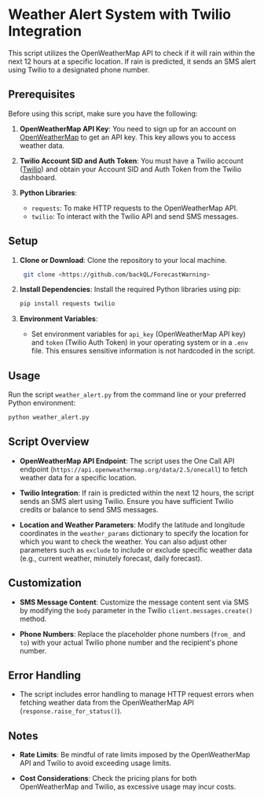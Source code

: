  # Weather Alert System with Twilio Integration

This script utilizes the OpenWeatherMap API to check if it will rain within the next 12 hours at a specific location. If rain is predicted, it sends an SMS alert using Twilio to a designated phone number.

## Prerequisites

Before using this script, make sure you have the following:

1. **OpenWeatherMap API Key**: You need to sign up for an account on [OpenWeatherMap](https://openweathermap.org/) to get an API key. This key allows you to access weather data.

2. **Twilio Account SID and Auth Token**: You must have a Twilio account ([Twilio](https://www.twilio.com/)) and obtain your Account SID and Auth Token from the Twilio dashboard.

3. **Python Libraries**:
    - `requests`: To make HTTP requests to the OpenWeatherMap API.
    - `twilio`: To interact with the Twilio API and send SMS messages.

## Setup

1. **Clone or Download**: Clone the repository to your local machine.
   ```bash
    git clone <https://github.com/backQL/ForecastWarning>
    ```
2. **Install Dependencies**: Install the required Python libraries using pip:
    ```bash
    pip install requests twilio
    ```

3. **Environment Variables**:
    - Set environment variables for `api_key` (OpenWeatherMap API key) and `token` (Twilio Auth Token) in your operating system or in a `.env` file. This ensures sensitive information is not hardcoded in the script.

## Usage

Run the script `weather_alert.py` from the command line or your preferred Python environment:
```bash
python weather_alert.py
```

## Script Overview

- **OpenWeatherMap API Endpoint**: The script uses the One Call API endpoint (`https://api.openweathermap.org/data/2.5/onecall`) to fetch weather data for a specific location.

- **Twilio Integration**: If rain is predicted within the next 12 hours, the script sends an SMS alert using Twilio. Ensure you have sufficient Twilio credits or balance to send SMS messages.

- **Location and Weather Parameters**: Modify the latitude and longitude coordinates in the `weather_params` dictionary to specify the location for which you want to check the weather. You can also adjust other parameters such as `exclude` to include or exclude specific weather data (e.g., current weather, minutely forecast, daily forecast).

## Customization

- **SMS Message Content**: Customize the message content sent via SMS by modifying the `body` parameter in the Twilio `client.messages.create()` method.

- **Phone Numbers**: Replace the placeholder phone numbers (`from_` and `to`) with your actual Twilio phone number and the recipient's phone number.

## Error Handling

- The script includes error handling to manage HTTP request errors when fetching weather data from the OpenWeatherMap API (`response.raise_for_status()`).

## Notes

- **Rate Limits**: Be mindful of rate limits imposed by the OpenWeatherMap API and Twilio to avoid exceeding usage limits.

- **Cost Considerations**: Check the pricing plans for both OpenWeatherMap and Twilio, as excessive usage may incur costs.
